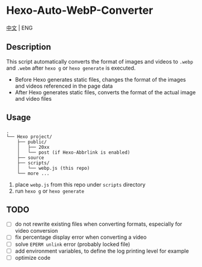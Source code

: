 # Hexo-Auto-WebP-Converter

[中文](README.md) | ENG

## Description

This script automatically converts the format of images and videos to `.webp` and `.webm` after `hexo g` or `hexo generate` is executed.

- Before Hexo generates static files, changes the format of the images and videos referenced in the page data
- After Hexo generates static files, converts the format of the actual image and video files

## Usage

```
.
└── Hexo project/
    ├── public/
    │   ├── 20xx
    │   └── post (if Hexo-Abbrlink is enabled)
    ├── source
    ├── scripts/
    │   └── webp.js (this repo)
    └── more ...
```

1. place `webp.js` from this repo under `scripts` directory
2. run `hexo g` or `hexo generate`

## TODO

- [ ] do not rewrite existing files when converting formats, especially for video conversion
- [ ] fix percentage display error when converting a video
- [ ] solve `EPERM unlink` error (probably locked file)
- [ ] add environment variables, to define the log printing level for example
- [ ] optimize code
